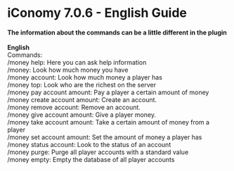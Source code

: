 # iConomy 7.0.6 - English Guide
**The information about the commands can be a little different in the plugin**<br><br>
**English**<br>
Commands:<br>
/money help: Here you can ask help information<br>
/money: Look how much money you have<br>
/money account: Look how much money a player has<br>
/money top: Look who are the richest on the server<br>
/money pay account amount: Pay a player a certain amount of money<br>
/money create account amount: Create an account.<br>
/money remove account: Remove an account.<br>
/money give account amount: Give a player money.<br>
/money take account amount: Take a certain amount of money from a player<br>
/money set account amount: Set the amount of money a player has<br>
/money status account: Look to the status of an account<br>
/money purge: Purge all player accounts with a standard value<br>
/money empty: Empty the database of all player accounts

